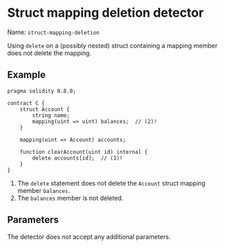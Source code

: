 # Struct mapping deletion detector

Name: `struct-mapping-deletion`

Using `delete` on a (possibly nested) struct containing a mapping member does not delete the mapping.

## Example

```solidity hl_lines="6 12" linenums="1"
pragma solidity 0.8.0;

contract C {
    struct Account {
        string name;
        mapping(uint => uint) balances;  // (2)!
    }

    mapping(uint => Account) accounts;

    function clearAccount(uint id) internal {
        delete accounts[id];  // (1)!
    }
}
```

1. The `delete` statement does not delete the `Account` struct mapping member `balances`.
2. The `balances` member is not deleted.

## Parameters

The detector does not accept any additional parameters.
